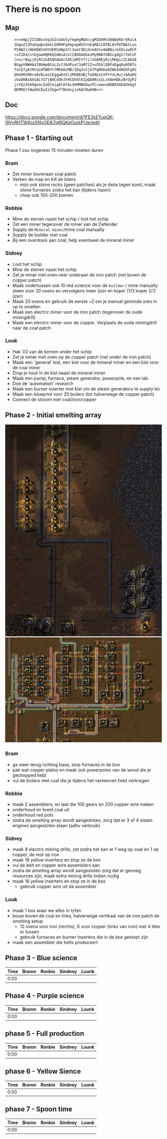 # There is no spoon

## Map
```
	>>>eNpjZICDBvvVq1bZcbAk5yfmgHgMDAccgMIOXMn5BQWpRbr5RalA
	IbgwZ3JRaUqqbn4mVLEDRHFqXmpupW5SYnEqRBiCOTKL8vPQTWAtLsn
	PS0W2irWkKDW1GOYUEM1dWpSYl1maC9ELUskAVsnAmBBz/m1DixwDCP
	+vZ1D4/x+EgawHQHkQZmBsAJvCCBSDAdbknMy0NAYGBUcgdgIrYmCsF
	lnn/rBqij0jRI2eA5QhAGUcSIKJeMIYfrilVGAMEyRzjMHgsz2CAbG0
	BGgpVBWHA4IBkWwBSzL2vt264PuxC3aMf1Z+vOSblGDPaOgq8u6D0To
	7oCQ7yAtMcGLWTBDYCfMKA8zMB/ZQqZv2jGfPgMAbe0ZWkA4REOFgAS
	QOeDMzMArwAVkLeoCEggwDzGl2MGNEHBjTwOAbzCePYYzL9uj+AAaED
	chwORBxAkSALYS7jBHCdOh3YHSQh8lKIpQA9RsxILshBeHDkzBrDyPZ
	j+YQzIhA9geaiIoDlmjgAlmYAideMMNdAwzPC+wwnsN8B0ZmEAOk6gt
	QDMKDJlWwUbCEwIzIbgwf7BnmnyjoAACBw6HB<<<
```
## Doc
https://docs.google.com/document/d/1FE2kEYuqQK-l9VyRHTW4oz5NyOE8i7qtRQKeOurkPUw/edit

## Phase 1 - Starting out
Phase 1 zou ongeveer 15 minuten moeten duren

### Bram
- Zet miner bovenaan coal patch
- Verken de map en kill de biters
    - mijn ook stone rocks (geen patches) als je deze tegen komt, maak stone furnaces zodra het kan (tijdens lopen)
    - chop ook 100-200 bomen

### Robbie
- Mine de stenen naast het schip / loot het schip
- Zet een miner tegenover de miner van de Defender
- Supply de `Mineral miner`/mine coal manually
- Supply de builder met coal
- Bij een overdosis aan coal, help eventueel de mineral miner

### Sidney
- Loot het schip
- Mine de stenen naast het schip
- Zet je miner met oven neer onderaan de iron patch (net boven de copper patch)
- Maak ondertussen ook 10 red science voor de `builder` / mine manually steen voor 20 ovens en vervolgens meer ijzer en koper (1/3 koper 2/3 ijzer)
- Maak 20 ovens en gebruik de eerste ~2 om je manual geminde ores in op te smelten
- Maak een electric miner voor de iron patch (tegenover de oude miningdrill)
- Maak een electric miner voor de copper. Verplaats de oude miningdrill naar de coal patch

### Luuk
- Hak 1/2 van de bomen onder het schip
- Zet je miner met oven op de copper patch (net onder de iron patch)
- Maak een 'general' kist, een kist voor de mineral miner en een kist voor de coal miner
- Drop je hout in de kist naast de mineral miner
- Maak een pump, furnace, steam generator, powerpole, en een lab
- Doe de 'automation' research
- Maak een burner inserter met kist om de steam generators te supply'en
- Maak een blueprint voor 20 boilers (tot halverwege de copper patch)
- Connect de stroom met coal/iron/copper


## Phase 2 - Initial smelting array

![initial smelting array](img/initial-smelting-array.png)
![red & green science + mini make everything](img/red-green-science-and-mini-make-everything.png)

### Bram
- ga weer terug richting base, stop furnaces in de box
- pak wat copper plates en maak ook powerpoles van de wood die je gechopped hebt
- vul de boilers met coal die je tijdens het verkennen hebt verkregen

### Robbie
- maak 2 assemblers, en laat die 100 gears en 200 copper wire maken
- onderhoud en breid coal uit
- onderhoud red pots
- zodra de smelting array wordt aangesloten, zorg dat er 3 of 4 steam engines aangesloten staan (adhv verbruik)

### Sidney
- maak 8 electric mining drills, zet zodra het kan er 1 weg op coal en 1 op copper, de rest op iron
- maak 18 yellow inserters en stop ze de box
- vul de belt en copper wire assemblers aan
- zodra de smelting array wordt aangesloten zorg dat er genoeg resources zijn, maak extra mining drills indien nodig
- maak 16 yellow inserters en stop ze in de box
    - gebruik copper wire uit de assembler

### Luuk
- maak 1 box waar we alles in tyfen
- bouw boven de coal en links, halverwege vertikaal van de iron patch de smelting setup
    - 12 ovens voor iron (rechts), 6 voor copper (links van iron) met 4 tiles er tussen
    - gebruik furnaces en burner inserters die in de box gestopt zijn
- maak een assembler die belts produceert

## Phase 3 - Blue science
Time|Branm|Ronbie|Sindney|Luunk|
|-	|-	|-	|-	|-	|
|0:00|  |  	|  	|  	|

## Phase 4 - Purple science
Time|Branm|Ronbie|Sindney|Luunk|
|-	|-	|-	|-	|-	|
|0:00|	|  	|  	|  	|

## phase 5 - Full production
Time|Branm|Ronbie|Sindney|Luunk|
|-	|-	|-	|-	|-	|
|0:00|	|  	|  	|  	|

## phase 6 - Yellow Sience
Time|Branm|Ronbie|Sindney|Luunk|
|-	|-	|-	|-	|-	|
|0:00|	|  	|  	|  	|

## phase 7 - Spoon time
Time|Branm|Ronbie|Sindney|Luunk|
|-	|-	|-	|-	|-	|
|0:00|	|  	|  	|  	|
